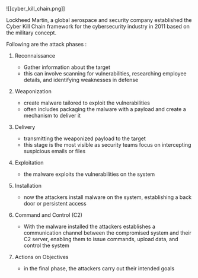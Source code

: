 ![[cyber_kill_chain.png]]

Lockheed Martin, a global aerospace and security company established the Cyber Kill Chain framework for the cybersecurity industry in 2011 based on the military concept.

Following are the attack phases :
1. Reconnaissance
	- Gather information about the target 
	- this can involve scanning for vulnerabilities, researching employee details, and identifying weaknesses in defense
	  
2. Weaponization
	- create malware tailored to exploit the vulnerabilities 
	- often includes packaging the malware with a payload and create a mechanism to deliver it  
3. Delivery
	- transmitting the weaponized payload to the target 
	- this stage is the most visible as security teams focus on intercepting suspicious emails or files
	   
4. Exploitation
	- the malware exploits the vulnerabilities on the system 
	  
5. Installation
	- now the attackers install malware on the system, establishing a back door or persistent access
	  
6. Command and Control (C2)
	- With the malware installed the attackers establishes a communication channel between the compromised system and their C2 server, enabling them to issue commands, upload data, and control the system
	  
7. Actions on Objectives 
	- in the final phase, the attackers carry out their intended goals
	  